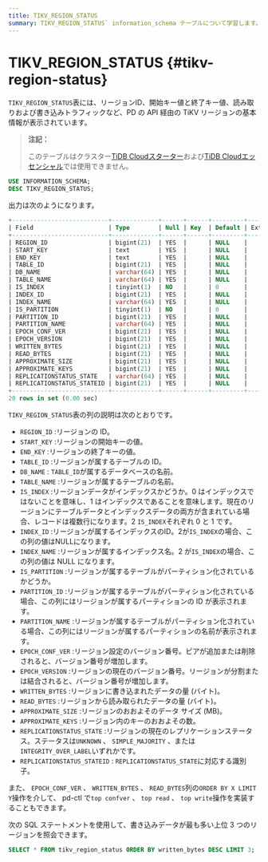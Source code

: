 ```yaml
---
title: TIKV_REGION_STATUS
summary: TIKV_REGION_STATUS` information_schema テーブルについて学習します。
---
```


# TIKV_REGION_STATUS {#tikv-region-status}

`TIKV_REGION_STATUS`表には、リージョンID、開始キー値と終了キー値、読み取りおよび書き込みトラフィックなど、PD の API 経由の TiKV リージョンの基本情報が表示されています。

> **注記：**
>
> このテーブルはクラスター[TiDB Cloudスターター](https://docs.pingcap.com/tidbcloud/select-cluster-tier#starter)および[TiDB Cloudエッセンシャル](https://docs.pingcap.com/tidbcloud/select-cluster-tier#essential)では使用できません。

```sql
USE INFORMATION_SCHEMA;
DESC TIKV_REGION_STATUS;
```

出力は次のようになります。

```sql
+---------------------------+-------------+------+------+---------+-------+
| Field                     | Type        | Null | Key  | Default | Extra |
+---------------------------+-------------+------+------+---------+-------+
| REGION_ID                 | bigint(21)  | YES  |      | NULL    |       |
| START_KEY                 | text        | YES  |      | NULL    |       |
| END_KEY                   | text        | YES  |      | NULL    |       |
| TABLE_ID                  | bigint(21)  | YES  |      | NULL    |       |
| DB_NAME                   | varchar(64) | YES  |      | NULL    |       |
| TABLE_NAME                | varchar(64) | YES  |      | NULL    |       |
| IS_INDEX                  | tinyint(1)  | NO   |      | 0       |       |
| INDEX_ID                  | bigint(21)  | YES  |      | NULL    |       |
| INDEX_NAME                | varchar(64) | YES  |      | NULL    |       |
| IS_PARTITION              | tinyint(1)  | NO   |      | 0       |       |
| PARTITION_ID              | bigint(21)  | YES  |      | NULL    |       |
| PARTITION_NAME            | varchar(64) | YES  |      | NULL    |       |
| EPOCH_CONF_VER            | bigint(21)  | YES  |      | NULL    |       |
| EPOCH_VERSION             | bigint(21)  | YES  |      | NULL    |       |
| WRITTEN_BYTES             | bigint(21)  | YES  |      | NULL    |       |
| READ_BYTES                | bigint(21)  | YES  |      | NULL    |       |
| APPROXIMATE_SIZE          | bigint(21)  | YES  |      | NULL    |       |
| APPROXIMATE_KEYS          | bigint(21)  | YES  |      | NULL    |       |
| REPLICATIONSTATUS_STATE   | varchar(64) | YES  |      | NULL    |       |
| REPLICATIONSTATUS_STATEID | bigint(21)  | YES  |      | NULL    |       |
+---------------------------+-------------+------+------+---------+-------+
20 rows in set (0.00 sec)
```

`TIKV_REGION_STATUS`表の列の説明は次のとおりです。

-   `REGION_ID` :リージョンの ID。
-   `START_KEY` :リージョンの開始キーの値。
-   `END_KEY` :リージョンの終了キーの値。
-   `TABLE_ID` :リージョンが属するテーブルの ID。
-   `DB_NAME` : `TABLE_ID`が属するデータベースの名前。
-   `TABLE_NAME` :リージョンが属するテーブルの名前。
-   `IS_INDEX` :リージョンデータがインデックスかどうか。0 はインデックスではないことを意味し、1 はインデックスであることを意味します。現在のリージョンにテーブルデータとインデックスデータの両方が含まれている場合、レコードは複数行になります。2 `IS_INDEX`それぞれ 0 と 1 です。
-   `INDEX_ID` :リージョンが属するインデックスのID。2が`IS_INDEX`の場合、この列の値はNULLになります。
-   `INDEX_NAME` :リージョンが属するインデックス名。2 が`IS_INDEX`の場合、この列の値は NULL になります。
-   `IS_PARTITION` :リージョンが属するテーブルがパーティション化されているかどうか。
-   `PARTITION_ID` :リージョンが属するテーブルがパーティション化されている場合、この列にはリージョンが属するパーティションの ID が表示されます。
-   `PARTITION_NAME` :リージョンが属するテーブルがパーティション化されている場合、この列にはリージョンが属するパーティションの名前が表示されます。
-   `EPOCH_CONF_VER` :リージョン設定のバージョン番号。ピアが追加または削除されると、バージョン番号が増加します。
-   `EPOCH_VERSION` :リージョンの現在のバージョン番号。リージョンが分割または結合されると、バージョン番号が増加します。
-   `WRITTEN_BYTES` :リージョンに書き込まれたデータの量 (バイト)。
-   `READ_BYTES` :リージョンから読み取られたデータの量 (バイト)。
-   `APPROXIMATE_SIZE` :リージョンのおおよそのデータ サイズ (MB)。
-   `APPROXIMATE_KEYS` :リージョン内のキーのおおよその数。
-   `REPLICATIONSTATUS_STATE` :リージョンの現在のレプリケーションステータス。ステータスは`UNKNOWN` 、 `SIMPLE_MAJORITY` 、または`INTEGRITY_OVER_LABEL`いずれかです。
-   `REPLICATIONSTATUS_STATEID` : `REPLICATIONSTATUS_STATE`に対応する識別子。

また、 `EPOCH_CONF_VER` 、 `WRITTEN_BYTES` 、 `READ_BYTES`列の`ORDER BY X LIMIT Y`操作を介して、 pd-ctl で`top confver` 、 `top read` 、 `top write`操作を実装することもできます。

次の SQL ステートメントを使用して、書き込みデータが最も多い上位 3 つのリージョンを照会できます。

```sql
SELECT * FROM tikv_region_status ORDER BY written_bytes DESC LIMIT 3;
```
